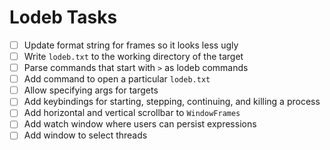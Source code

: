 # Lodeb Tasks

- [ ] Update format string for frames so it looks less ugly
- [ ] Write `lodeb.txt` to the working directory of the target
- [ ] Parse commands that start with `>` as lodeb commands
- [ ] Add command to open a particular `lodeb.txt`
- [ ] Allow specifying args for targets
- [ ] Add keybindings for starting, stepping, continuing, and killing a process
- [ ] Add horizontal and vertical scrollbar to `WindowFrames`
- [ ] Add watch window where users can persist expressions
- [ ] Add window to select threads
